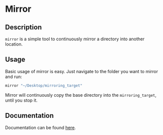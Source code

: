 # Mirror

## Description
`mirror` is a simple tool to continuously mirror a directory into another location.

## Usage
Basic usage of mirror is easy. Just navigate to the folder you want to mirror and run:
```bash
mirror "~/Desktop/mirroring_target"
```
Mirror will continuously copy the base directory into the `mirroring_target`, until you stop it.

## Documentation
Documentation can be found [here](https://github.com/hugolundin/mirror/wiki).
